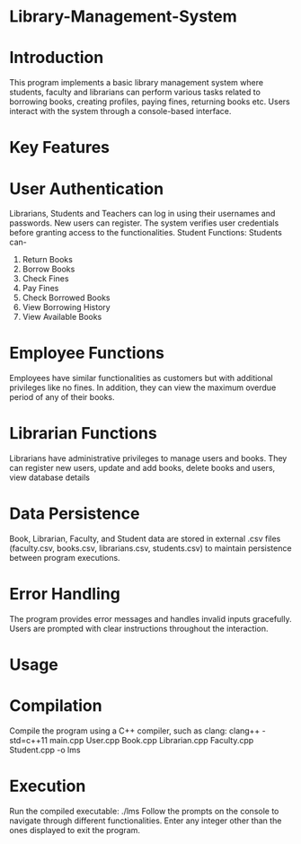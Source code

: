 # Library-Management-System

# Introduction
This program implements a basic library management system
where students, faculty and librarians can perform various tasks related to
borrowing books, creating profiles, paying fines, returning books etc. Users
interact with the system through a console-based interface.

# Key Features
# User Authentication
Librarians, Students and Teachers can log in using their
usernames and passwords. New users can register. The system verifies user
credentials before granting access to the functionalities.
Student Functions: Students can-
1) Return Books
2) Borrow Books
3) Check Fines
4) Pay Fines
5) Check Borrowed Books
6) View Borrowing History
7) View Available Books
# Employee Functions
Employees have similar functionalities as customers but
with additional privileges like no fines. In addition, they can view the maximum
overdue period of any of their books.
# Librarian Functions
Librarians have administrative privileges to manage users
and books. They can register new users, update and add books, delete books
and users, view database details
# Data Persistence
Book, Librarian, Faculty, and Student data are stored in external
.csv files (faculty.csv, books.csv, librarians.csv, students.csv) to maintain
persistence between program executions.
# Error Handling
The program provides error messages and handles invalid
inputs gracefully. Users are prompted with clear instructions throughout the
interaction.
# Usage
# Compilation
Compile the program using a C++ compiler, such as clang:
clang++ -std=c++11 main.cpp User.cpp Book.cpp Librarian.cpp Faculty.cpp
Student.cpp -o lms
# Execution
Run the compiled executable:
./lms
Follow the prompts on the console to navigate through different functionalities.
Enter any integer other than the ones displayed to exit the program.
